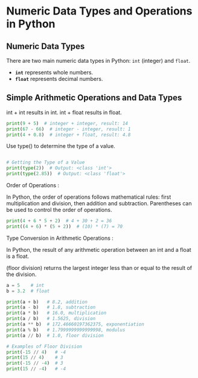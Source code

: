 # Numeric Data Types and Operations in Python

## Numeric Data Types

There are two main numeric data types in Python: `int` (integer) and `float`. 
- **`int`** represents whole numbers.
- **`float`** represents decimal numbers.

## Simple Arithmetic Operations and Data Types

int + int results in int.
int + float results in float.

```python
print(9 + 5)  # integer + integer, result: 14
print(67 - 66)  # integer - integer, result: 1
print(4 + 0.8)  # integer + float, result: 4.8
```
Use type() to determine the type of a value.

```python

# Getting the Type of a Value
print(type(2))  # Output: <class 'int'>
print(type(2.85))  # Output: <class 'float'>

```

Order of Operations :

In Python, the order of operations follows mathematical rules: first multiplication and division, then addition and subtraction. Parentheses can be used to control the order of operations.

```python
print(4 + 6 * 5 + 2)  # 4 + 30 + 2 = 36
print((4 + 6) * (5 + 2))  # (10) * (7) = 70
```
Type Conversion in Arithmetic Operations :

In Python, the result of any arithmetic operation between an int and a float is a float.

(floor division) returns the largest integer less than or equal to the result of the division.

```python
a = 5    # int
b = 3.2  # float

print(a + b)   # 8.2, addition
print(a - b)   # 1.8, subtraction
print(a * b)   # 16.0, multiplication
print(a / b)   # 1.5625, division
print(a ** b)  # 172.46660197362375, exponentiation
print(a % b)   # 1.7999999999999998, modulus
print(a // b)  # 1.0, floor division

# Examples of Floor Division
print(-15 // 4)   # -4
print(15 // 4)    # 3
print(-15 // -4)  # 3
print(15 // -4)   # -4
```
